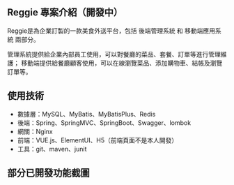 ## Reggie 專案介紹（開發中）
Reggie是為企業訂製的一款美食外送平台，包括 後端管理系統 和 移動端應用系統 兩部分。

管理系統提供給企業內部員工使用，可以對餐廳的菜品、套餐、訂單等進行管理維護；
移動端提供給餐廳顧客使用，可以在線瀏覽菜品、添加購物車、結帳及瀏覽訂單等。

## 使用技術
* 數據層：MySQL、MyBatis、MyBatisPlus、Redis
* 後端：Spring、SpringMVC、SpringBoot、Swagger、lombok
* 網關：Nginx
* 前端：VUE.js、ElementUI、H5（前端頁面不是本人開發）
* 工具：git、maven、junit

## 部分已開發功能截圖

